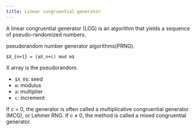 ```yaml
---
title: Linear congruential generator
---
```


A linear congruential generator (LCG) is an algorithm that yields a sequence of pseudo-randomized numbers.

pseudorandom number generator algorithms(PRNG).

`$X_{n+1} = (aX_n+c) mod m$`

X array is the pseudorandom.

* `$X_0$`: seed
* `m`: modulus
* `a`: multiplier
* `c`: increment

If c = 0, the generator is often called a multiplicative congruential generator (MCG), or Lehmer RNG. If c ≠ 0, the method is called a mixed congruential generator.
